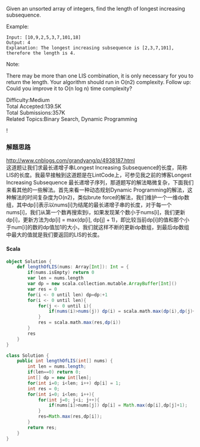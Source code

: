 

Given an unsorted array of integers, find the length of longest increasing subsequence.

Example:
```
Input: [10,9,2,5,3,7,101,18]
Output: 4 
Explanation: The longest increasing subsequence is [2,3,7,101], therefore the length is 4. 
```
Note:

There may be more than one LIS combination, it is only necessary for you to return the length.
Your algorithm should run in O(n2) complexity.
Follow up: Could you improve it to O(n log n) time complexity?


Difficulty:Medium  
Total Accepted:139.5K  
Total Submissions:357K  
Related Topics:Binary Search, Dynamic Programming

!

### 解题思路
http://www.cnblogs.com/grandyang/p/4938187.html  
这道题让我们求最长递增子串Longest Increasing Subsequence的长度，简称LIS的长度。我最早接触到这道题是在LintCode上，可参见我之前的博客Longest Increasing Subsequence 最长递增子序列，那道题写的解法略微复杂，下面我们来看其他的一些解法。首先来看一种动态规划Dynamic Programming的解法，这种解法的时间复杂度为O(n2)，类似brute force的解法，我们维护一个一维dp数组，其中dp[i]表示以nums[i]为结尾的最长递增子串的长度，对于每一个nums[i]，我们从第一个数再搜索到i，如果发现某个数小于nums[i]，我们更新dp[i]，更新方法为dp[i] = max(dp[i], dp[j] + 1)，即比较当前dp[i]的值和那个小于num[i]的数的dp值加1的大小，我们就这样不断的更新dp数组，到最后dp数组中最大的值就是我们要返回的LIS的长度。
#### Scala
```Scala
object Solution {
    def lengthOfLIS(nums: Array[Int]): Int = {
        if(nums.isEmpty) return 0
        var len = nums.length
        var dp = new scala.collection.mutable.ArrayBuffer[Int]()
        var res = 0
        for(i <- 0 until len) dp=dp:+1
        for(i <- 0 until len){
            for(j <- 0 until i){
                if(nums(i)>nums(j)) dp(i) = scala.math.max(dp(i),dp(j)+1)             
            }
            res = scala.math.max(res,dp(i))
        }
        res   
    }
}
```
```Java
class Solution {
    public int lengthOfLIS(int[] nums) {
        int len = nums.length;
        if(len==0) return 0;
        int[] dp = new int[len];
        for(int i=0; i<len; i++) dp[i] = 1;
        int res = 0;
        for(int i=0; i<len; i++){
            for(int j=0; j<i; j++){
                if(nums[i]>nums[j]) dp[i] = Math.max(dp[i],dp[j]+1);        
            }
            res=Math.max(res,dp[i]);
        }
        return res;
    }
}
```